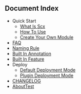 ## Document Index

- Quick Start
    - [What Is Scx](./quick-start/WhatIsScx.md)
    - [How To Use](./quick-start/HowToUse.md)
    - [Create Your Own Module](./quick-start/CreateYourOwnModule.md)
- [FAQ](./FAQ.md)
- [Naming Rule](./NamingRule.md)
- [Built In Annotation](./annotation/index.md)
- [Built In Feature](./feature/index.md)
- Deploy
    - [Default Deployment Mode](./deploy/DefaultDeploymentMode.md)
    - [Plugin Deployment Mode](./deploy/PluginDeploymentMode.md)
- [CHANGELOG](./CHANGELOG.md)
- [AboutTest](./AboutTest.md)
